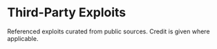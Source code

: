 # Third-Party Exploits
Referenced exploits curated from public sources. Credit is given where applicable.
